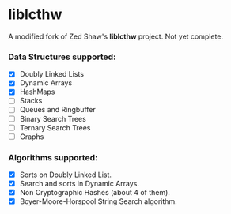 # liblcthw
A modified fork of Zed Shaw's __liblcthw__ project.
Not yet complete.

### Data Structures supported:
* [x] Doubly Linked Lists
* [x] Dynamic Arrays
* [x] HashMaps
* [ ] Stacks
* [ ] Queues and Ringbuffer 
* [ ] Binary Search Trees 
* [ ] Ternary Search Trees
* [ ] Graphs 

### Algorithms supported:
* [x] Sorts on Doubly Linked List.
* [x] Search and sorts in Dynamic Arrays.
* [x] Non Cryptographic Hashes (about 4 of them).
* [x] Boyer-Moore-Horspool String Search algorithm.

